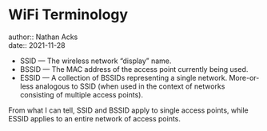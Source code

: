 # WiFi Terminology

author:: Nathan Acks  
date:: 2021-11-28

* SSID — The wireless network “display” name.
* BSSID — The MAC address of the access point currently being used.
* ESSID — A collection of BSSIDs representing a single network. More-or-less analogous to SSID (when used in the context of networks consisting of multiple access points).

From what I can tell, SSID and BSSID apply to single access points, while ESSID applies to an entire network of access points.
